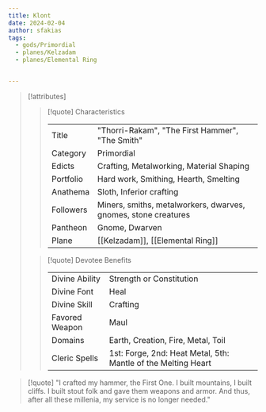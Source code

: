 ```yaml
---
title: Klont
date: 2024-02-04
author: sfakias
tags:
  - gods/Primordial
  - planes/Kelzadam
  - planes/Elemental Ring


---
```

> [!attributes]
> 
> > [!quote] Characteristics
> >
> > | | |
> > | --- | --- |
> > | Title |  "Thorri-Rakam", "The First Hammer", "The Smith" |
> > | Category |  Primordial |
> > | Edicts |  Crafting, Metalworking, Material Shaping |
> > | Portfolio |  Hard work, Smithing, Hearth, Smelting  |
> > | Anathema |  Sloth, Inferior crafting |
> > | Followers |  Miners, smiths, metalworkers, dwarves, gnomes, stone creatures |
> > | Pantheon |  Gnome, Dwarven |
> > | Plane |  [[Kelzadam]], [[Elemental Ring]] |
>
> > [!quote] Devotee Benefits
> > 
> > | | |
> > | --- | --- |
> > | Divine Ability |  Strength or Constitution |
> > | Divine Font |  Heal |
> > | Divine Skill |  Crafting |
> > | Favored Weapon |  Maul |
> > | Domains |  Earth, Creation, Fire, Metal, Toil |
> > | Cleric Spells |  1st: Forge, 2nd: Heat Metal, 5th: Mantle of the Melting Heart |

> [!quote] 
>"I crafted my hammer, the First One. I built mountains, I built cliffs. I built stout folk and gave them weapons and armor. And thus, after all these millenia, my service is no longer needed."